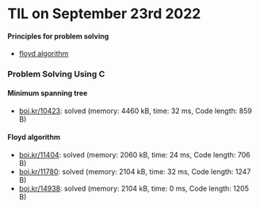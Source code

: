# **TIL on September 23rd 2022**
#### Principles for problem solving
- [floyd algorithm](../../../Computer%20science/Algorithm/floyd-algo-09-23-2022.md)

### Problem Solving Using C
#### Minimum spanning tree
- [boj.kr/10423](../../../Problem%20Solving/boj/Minimum%20spanning%20tree/10423-09-23-2022.cpp): solved (memory: 4460 kB, time: 32 ms, Code length: 859 B)

#### Floyd algorithm
- [boj.kr/11404](../../../Problem%20Solving/boj/Floyd%20algorithm/11404-09-23-2022.cpp): solved (memory: 2060 kB, time: 24 ms, Code length: 706 B)
- [boj.kr/11780](../../../Problem%20Solving/boj/Floyd%20algorithm/11780-09-23-2022.cpp): solved (memory: 2104 kB, time: 32 ms, Code length: 1247 B)
- [boj.kr/14938](../../../Problem%20Solving/boj/Floyd%20algorithm/14938-09-23-2022.cpp): solved (memory: 2104 kB, time: 0 ms, Code length: 1205 B)